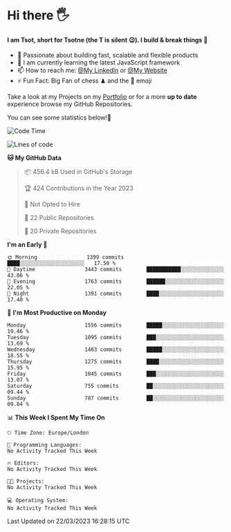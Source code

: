 # Hi there :raised_hand_with_fingers_splayed:
#### I am Tsot, short for Tsotne (the T is silent :wink:). I build & break things :space_invader:
- :telescope: Passionate about building fast, scalable and flexible products
- :seedling: I am currently learning the latest JavaScript framework 
- :mailbox: How to reach me: [@My LinkedIn](https://www.linkedin.com/in/tsotne-gvadzabia/) or [@My Website](https://tsotne.co.uk/contact)
- :zap: Fun Fact: Big Fan of chess ♟ and the 👾 emoji

Take a look at my Projects on my [Portfolio](https://tsotne.co.uk/) or for a more **up to date** experience browse my GitHub Repositories.

You can see some statistics below!:space_invader:
<!--START_SECTION:waka-->
![Code Time](http://img.shields.io/badge/Code%20Time-761%20hrs%202%20mins-blue)

![Lines of code](https://img.shields.io/badge/From%20Hello%20World%20I%27ve%20Written-4.5%20million%20lines%20of%20code-blue)

**🐱 My GitHub Data** 

> 📦 456.4 kB Used in GitHub's Storage 
 > 
> 🏆 424 Contributions in the Year 2023
 > 
> 🚫 Not Opted to Hire
 > 
> 📜 22 Public Repositories 
 > 
> 🔑 20 Private Repositories 
 > 
**I'm an Early 🐤** 

```text
🌞 Morning                1399 commits        ████░░░░░░░░░░░░░░░░░░░░░   17.50 % 
🌆 Daytime                3443 commits        ███████████░░░░░░░░░░░░░░   43.06 % 
🌃 Evening                1763 commits        ██████░░░░░░░░░░░░░░░░░░░   22.05 % 
🌙 Night                  1391 commits        ████░░░░░░░░░░░░░░░░░░░░░   17.40 % 
```
📅 **I'm Most Productive on Monday** 

```text
Monday                   1556 commits        █████░░░░░░░░░░░░░░░░░░░░   19.46 % 
Tuesday                  1095 commits        ███░░░░░░░░░░░░░░░░░░░░░░   13.69 % 
Wednesday                1483 commits        █████░░░░░░░░░░░░░░░░░░░░   18.55 % 
Thursday                 1275 commits        ████░░░░░░░░░░░░░░░░░░░░░   15.95 % 
Friday                   1045 commits        ███░░░░░░░░░░░░░░░░░░░░░░   13.07 % 
Saturday                 755 commits         ██░░░░░░░░░░░░░░░░░░░░░░░   09.44 % 
Sunday                   787 commits         ██░░░░░░░░░░░░░░░░░░░░░░░   09.84 % 
```


📊 **This Week I Spent My Time On** 

```text
🕑︎ Time Zone: Europe/London

💬 Programming Languages: 
No Activity Tracked This Week

🔥 Editors: 
No Activity Tracked This Week

🐱‍💻 Projects: 
No Activity Tracked This Week

💻 Operating System: 
No Activity Tracked This Week
```


 Last Updated on 22/03/2023 16:28:15 UTC
<!--END_SECTION:waka-->
